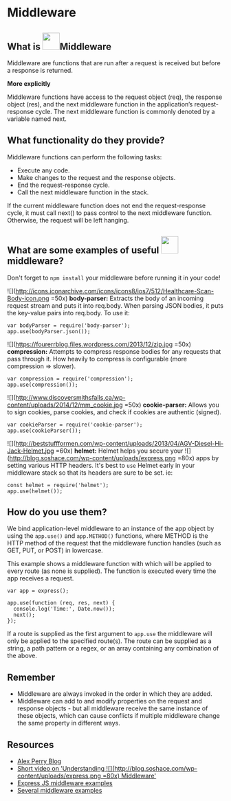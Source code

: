 # Middleware 
## What is <img src="http://blog.soshace.com/wp-content/uploads/express.png" height="40px">Middleware 
Middleware are functions that are run after a request is received but before a response is returned.

__More explicitly__

Middleware functions have access to the request object (req), the response object (res), and the next middleware function in the application’s request-response cycle. The next middleware function is commonly denoted by a variable named next.

## What functionality do they provide?

Middleware functions can perform the following tasks:

* Execute any code.
* Make changes to the request and the response objects.
* End the request-response cycle.
* Call the next middleware function in the stack.

If the current middleware function does not end the request-response cycle, it must call next() to pass control to the next middleware function. Otherwise, the request will be left hanging.

## What are some examples of useful <img src="http://blog.soshace.com/wp-content/uploads/express.png" height="40px">middleware?

Don't forget to ```npm install``` your middleware before running it in your code! 

![](http://icons.iconarchive.com/icons/icons8/ios7/512/Healthcare-Scan-Body-icon.png =50x) __body-parser:__ Extracts the body of an incoming request stream and puts it into req.body. When parsing JSON bodies, it puts the key-value pairs into req.body. To use it:
```
var bodyParser = require('body-parser');
app.use(bodyParser.json());
```
![](https://fourerrblog.files.wordpress.com/2013/12/zip.jpg =50x) __compression:__ Attempts to compress response bodies for any requests that pass through it. How heavily to compress is configurable (more compression => slower).
```
var compression = require('compression');
app.use(compression());
```
![](http://www.discoversmithsfalls.ca/wp-content/uploads/2014/12/mm_cookie.jpg =50x)  __cookie-parser:__ Allows you to sign cookies, parse cookies, and check if cookies are authentic (signed). 
```
var cookieParser = require('cookie-parser');
app.use(cookieParser());
```
![](http://beststuffformen.com/wp-content/uploads/2013/04/AGV-Diesel-Hi-Jack-Helmet.jpg =60x)  __helmet:__ Helmet helps you secure your ![](http://blog.soshace.com/wp-content/uploads/express.png =80x) apps by setting various HTTP headers.
It's best to `use` Helmet early in your middleware stack so that its headers are sure to be set. ie: 
```
const helmet = require('helmet');
app.use(helmet());
```

## How do you use them?
We bind application-level middleware to an instance of the app object by using the `app.use()` and `app.METHOD()` functions, where METHOD is the HTTP method of the request that the middleware function handles (such as GET, PUT, or POST) in lowercase.

This example shows a middleware function with which will be applied to every route (as none is supplied). The function is executed every time the app receives a request.

```
var app = express();

app.use(function (req, res, next) {
  console.log('Time:', Date.now());
  next();
});
```
If a route is supplied as the first argument to `app.use` the middleware will only be applied to the specified route(s). The route can be supplied as a string, a path pattern or a regex, or an array containing any combination of the above.

## Remember
* Middleware are always invoked in the order in which they are added.
* Middleware can add to and modify properties on the request and response objects - but all middleware receive the same instance of these objects, which can cause conflicts if multiple middleware change the same property in different ways.

## Resources
* [Alex Perry Blog](https://alexperry.io/javascript/2015/08/06/what-is-express-middleware.html)
* [Short video on 'Understanding ![](http://blog.soshace.com/wp-content/uploads/express.png =80x) Middleware'](https://teamtreehouse.com/library/understanding-express-middleware)
* [Express JS middleware examples](https://expressjs.com/en/resources/middleware.html)
* [Several middleware examples](https://blog.jscrambler.com/setting-up-5-useful-middlewares-for-an-express-api/)
